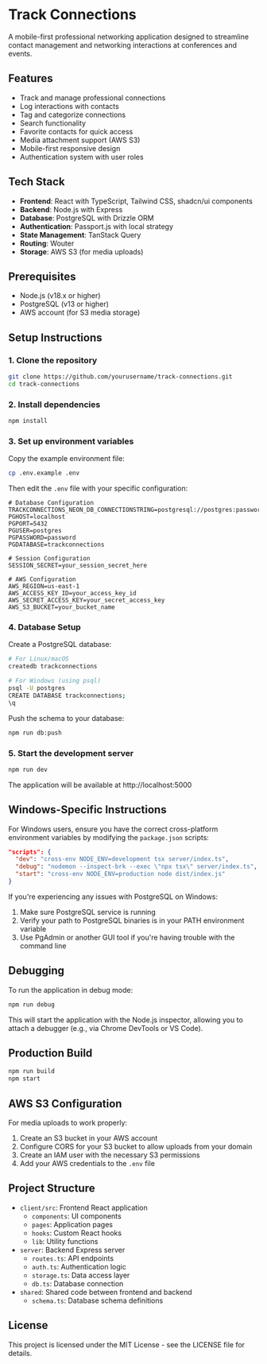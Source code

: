 # Track Connections

A mobile-first professional networking application designed to streamline contact management and networking interactions at conferences and events.

## Features

- Track and manage professional connections
- Log interactions with contacts
- Tag and categorize connections
- Search functionality
- Favorite contacts for quick access
- Media attachment support (AWS S3)
- Mobile-first responsive design
- Authentication system with user roles

## Tech Stack

- **Frontend**: React with TypeScript, Tailwind CSS, shadcn/ui components
- **Backend**: Node.js with Express
- **Database**: PostgreSQL with Drizzle ORM
- **Authentication**: Passport.js with local strategy
- **State Management**: TanStack Query
- **Routing**: Wouter
- **Storage**: AWS S3 (for media uploads)

## Prerequisites

- Node.js (v18.x or higher)
- PostgreSQL (v13 or higher)
- AWS account (for S3 media storage)

## Setup Instructions

### 1. Clone the repository

```bash
git clone https://github.com/yourusername/track-connections.git
cd track-connections
```

### 2. Install dependencies

```bash
npm install
```

### 3. Set up environment variables

Copy the example environment file:

```bash
cp .env.example .env
```

Then edit the `.env` file with your specific configuration:

```
# Database Configuration
TRACKCONNECTIONS_NEON_DB_CONNECTIONSTRING=postgresql://postgres:password@localhost:5432/trackconnections
PGHOST=localhost
PGPORT=5432
PGUSER=postgres
PGPASSWORD=password
PGDATABASE=trackconnections

# Session Configuration
SESSION_SECRET=your_session_secret_here

# AWS Configuration
AWS_REGION=us-east-1
AWS_ACCESS_KEY_ID=your_access_key_id
AWS_SECRET_ACCESS_KEY=your_secret_access_key
AWS_S3_BUCKET=your_bucket_name
```

### 4. Database Setup

Create a PostgreSQL database:

```bash
# For Linux/macOS
createdb trackconnections

# For Windows (using psql)
psql -U postgres
CREATE DATABASE trackconnections;
\q
```

Push the schema to your database:

```bash
npm run db:push
```

### 5. Start the development server

```bash
npm run dev
```

The application will be available at http://localhost:5000

## Windows-Specific Instructions

For Windows users, ensure you have the correct cross-platform environment variables by modifying the `package.json` scripts:

```json
"scripts": {
  "dev": "cross-env NODE_ENV=development tsx server/index.ts",
  "debug": "nodemon --inspect-brk --exec \"npx tsx\" server/index.ts",
  "start": "cross-env NODE_ENV=production node dist/index.js"
}
```

If you're experiencing any issues with PostgreSQL on Windows:

1. Make sure PostgreSQL service is running
2. Verify your path to PostgreSQL binaries is in your PATH environment variable
3. Use PgAdmin or another GUI tool if you're having trouble with the command line

## Debugging

To run the application in debug mode:

```bash
npm run debug
```

This will start the application with the Node.js inspector, allowing you to attach a debugger (e.g., via Chrome DevTools or VS Code).

## Production Build

```bash
npm run build
npm start
```

## AWS S3 Configuration

For media uploads to work properly:

1. Create an S3 bucket in your AWS account
2. Configure CORS for your S3 bucket to allow uploads from your domain
3. Create an IAM user with the necessary S3 permissions
4. Add your AWS credentials to the `.env` file

## Project Structure

- `client/src`: Frontend React application
  - `components`: UI components
  - `pages`: Application pages
  - `hooks`: Custom React hooks
  - `lib`: Utility functions
- `server`: Backend Express server
  - `routes.ts`: API endpoints
  - `auth.ts`: Authentication logic
  - `storage.ts`: Data access layer
  - `db.ts`: Database connection
- `shared`: Shared code between frontend and backend
  - `schema.ts`: Database schema definitions

## License

This project is licensed under the MIT License - see the LICENSE file for details.